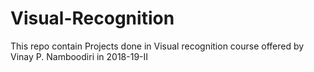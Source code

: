 # Visual-Recognition
This repo contain Projects done in Visual recognition  course offered by Vinay P. Namboodiri in 2018-19-II
